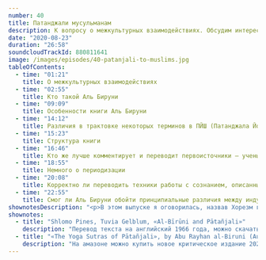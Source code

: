 ```yaml
---
number: 40
title: Патанджали мусульманам
description: К вопросу о межкультурных взаимодействиях. Обсудим интереснейший текст. Kitāb Bātanjali (Китаб Патанджали)— перевод Йога сутр Патанджали (правильное название — Патанджала Йога Шастры) с комментариями и пояснениями, сделанный в 11 веке на арабский язык великим Аль Бируни.
date: "2020-08-23"
duration: "26:58"
soundcloudTrackId: 880811641
image: /images/episodes/40-patanjali-to-muslims.jpg
tableOfContents:
  - time: "01:21"
    title: О межкультурных взаимодействиях
  - time: "02:55"
    title: Кто такой Аль Бируни
  - time: "09:09"
    title: Особенности книги Аль Бируни
  - time: "14:12"
    title: Различия в трактовке некоторых терминов в ПЙШ (Патанджала Йога Шастрах) и у Аль Бируни
  - time: "15:23"
    title: Структура книги
  - time: "16:46"
    title: Кто же лучше комментирует и переводит первоисточники — ученые или практики
  - time: "18:55"
    title: Немного о периодизации
  - time: "20:08"
    title: Корректно ли переводить техники работы с сознанием, описанные в ПЙШ, словом медитация
  - time: "22:55"
    title: Смог ли Аль Бируни обойти принципиальные различия между индуистской йогой и исламом
shownotesDescription: "<p>В этом выпуске я оговорилась, назвав Хорезм городом. Видимо, ночные записи стоит более внимательно переслушивать. Хорезм — страна, довольно большой регион с самобытной культурой и письменностью. И, конечно, это место рождения Аль Бируни.</p>"
shownotes:
  - title: "Shlomo Pines, Tuvia Gelblum, «Al-Bīrūni and Pātañjali»"
    description: "Перевод текста на английский 1966 года, можно скачать на просторах Сети."
  - title: "«The Yoga Sutras of Pātañjali», by Abu Rayhan al-Biruni (Author), Mario Kozah(Translator)"
    description: "На амазоне можно купить новое критическое издание 2020 года."
---
```

